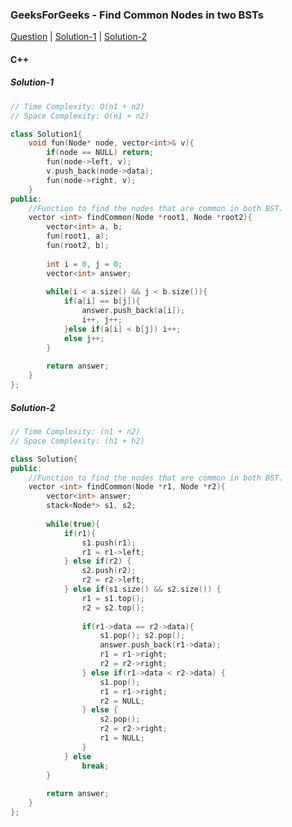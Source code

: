 ### GeeksForGeeks - Find Common Nodes in two BSTs

[Question](https://practice.geeksforgeeks.org/problems/print-common-nodes-in-bst/1/)
| [Solution-1](https://practice.geeksforgeeks.org/viewSol.php?subId=f1028ce28fb10400162440aec25a9993&pid=700500&user=amanguptarkg6)
| [Solution-2](https://practice.geeksforgeeks.org/viewSol.php?subId=da2ef102e71d68a3edf130737e6d6ebf&pid=700500&user=amanguptarkg6)

#### C++

##### Solution-1
```c++
// Time Complexity: O(n1 + n2)
// Space Complexity: O(n1 + n2)

class Solution1{
    void fun(Node* node, vector<int>& v){
        if(node == NULL) return;
        fun(node->left, v);
        v.push_back(node->data);
        fun(node->right, v);
    }
public:
    //Function to find the nodes that are common in both BST. 
    vector <int> findCommon(Node *root1, Node *root2){
        vector<int> a, b;
        fun(root1, a);
        fun(root2, b);
        
        int i = 0, j = 0;
        vector<int> answer;
        
        while(i < a.size() && j < b.size()){
            if(a[i] == b[j]){
                answer.push_back(a[i]);
                i++, j++;
            }else if(a[i] < b[j]) i++;
            else j++;
        }
        
        return answer;
    }
};
```

##### Solution-2
```c++
// Time Complexity: (n1 + n2)
// Space Complexity: (h1 + h2)

class Solution{
public:
    //Function to find the nodes that are common in both BST. 
    vector <int> findCommon(Node *r1, Node *r2){
        vector<int> answer;
        stack<Node*> s1, s2;
        
        while(true){
            if(r1){
                s1.push(r1);
                r1 = r1->left;
            } else if(r2) {
                s2.push(r2);
                r2 = r2->left;
            } else if(s1.size() && s2.size()) {
                r1 = s1.top();
                r2 = s2.top();
                
                if(r1->data == r2->data){
                    s1.pop(); s2.pop();
                    answer.push_back(r1->data);
                    r1 = r1->right;
                    r2 = r2->right;
                } else if(r1->data < r2->data) {
                    s1.pop();
                    r1 = r1->right;
                    r2 = NULL;
                } else {
                    s2.pop();
                    r2 = r2->right;
                    r1 = NULL;
                }
            } else
                break;
        }
        
        return answer;
    }
};
```